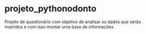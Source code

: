# projeto_pythonodonto
Projeto de questionário com objetivo de analisar os dados que serão inseridos e com isso montar uma base de informações 

